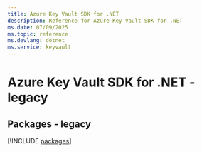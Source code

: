 ```yaml
---
title: Azure Key Vault SDK for .NET
description: Reference for Azure Key Vault SDK for .NET
ms.date: 07/09/2025
ms.topic: reference
ms.devlang: dotnet
ms.service: keyvault
---
```

# Azure Key Vault SDK for .NET - legacy
## Packages - legacy
[!INCLUDE [packages](key-vault-index.md)]
